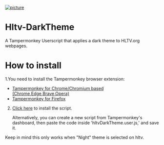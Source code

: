 [![picture](https://i.imgur.com/S8lYojE.png)]()
# Hltv-DarkTheme
A Tampermonkey Userscript that applies a dark theme to HLTV.org webpages.

# How to install
1.You need to install the Tampermonkey browser extension:
   - [Tampermonkey for Chrome/Chromium based (Chrome,Edge,Brave,Opera)](https://chrome.google.com/webstore/detail/tampermonkey/dhdgffkkebhmkfjojejmpbldmpobfkfo)
   - [Tampermonkey for Firefox](https://addons.mozilla.org/en-US/firefox/addon/tampermonkey/)

2. [Click here](https://github.com/Sp0kzz/Hltv-DarkTheme/raw/main/hltvDarkTheme.user.js) to install the script.

   Alternatively, you can create a new script from Tampermonkey's dashboard, then paste the code inside 'hltvDarkTheme.user.js,' and save it.
   
Keep in mind this only works when "Night" theme is selected on hltv.
